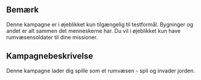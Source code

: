 ## Bemærk

Denne kampagne er i øjeblikket kun tilgængelig til testformål. Bygninger
og andet er alt sammen det menneskerne har. Du vil i øjeblikket kun have
rumvæsensoldater til dine missioner.

## Kampagnebeskrivelse

Denne kampagne lader dig spille som et rumvæsen - spil og invader
jorden.